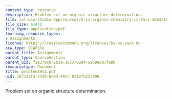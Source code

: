 ```yaml
---
content_type: resource
description: Problem set on organic structure determination.
file: /ol-ocw-studio-app/courses/5-13-organic-chemistry-ii-fall-2003/16712afa24368e8340cc0318fb23c996_problemset1.pdf
file_size: 61432
file_type: application/pdf
learning_resource_types:
- Assignments
license: https://creativecommons.org/licenses/by-nc-sa/4.0/
ocw_type: OCWFile
parent_title: Assignments
parent_type: CourseSection
parent_uid: f2e379c0-2b3a-16c3-0284-59b9e0a7f88b
resourcetype: Document
title: problemset1.pdf
uid: 16712afa-2436-8e83-40cc-0318fb23c996
---
```

Problem set on organic structure determination.
